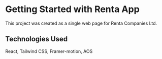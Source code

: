 # Getting Started with Renta App

This project was created as a single web page for Renta Companies Ltd.

## Technologies Used

React, Tailwind CSS, Framer-motion, AOS

